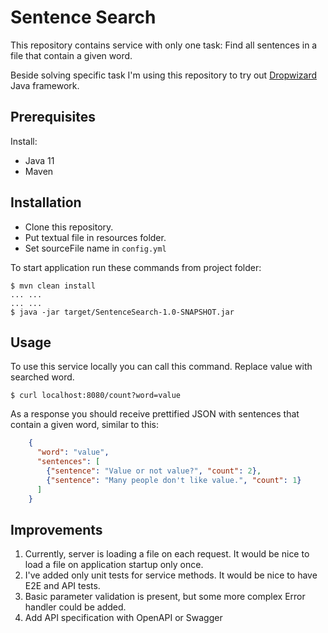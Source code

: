 # Sentence Search

This repository contains service with only one task:
Find all sentences in a file that contain a given word.

Beside solving specific task I'm using this repository to try out 
[Dropwizard](https://www.dropwizard.io) Java framework.

## Prerequisites
Install:
* Java 11
* Maven 

## Installation

* Clone this repository.
* Put textual file in resources folder.
* Set sourceFile name in `config.yml`

To start application run these commands from project folder:
```shell script
$ mvn clean install
... ...
... ...
$ java -jar target/SentenceSearch-1.0-SNAPSHOT.jar
```

## Usage

To use this service locally you can call this command. Replace value with searched word.
```shell script
$ curl localhost:8080/count?word=value
```

As a response you should receive prettified JSON with sentences that contain a given word, similar to this:
```json
    {
      "word": "value", 
      "sentences": [
        {"sentence": "Value or not value?", "count": 2},
        {"sentence": "Many people don't like value.", "count": 1}
      ]
    }
```

## Improvements

1. Currently, server is loading a file on each request. It would be nice to load a file on application startup only once.
2. I've added only unit tests for service methods. It would be nice to have E2E and API tests.
3. Basic parameter validation is present, but some more complex Error handler could be added.
4. Add API specification with OpenAPI or Swagger
   
